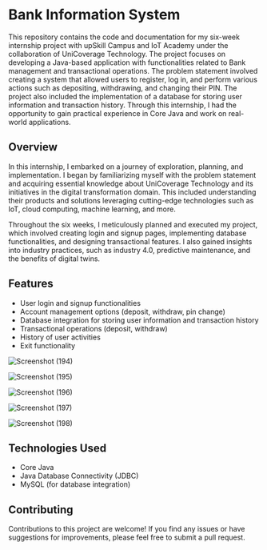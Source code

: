 # Bank Information System

This repository contains the code and documentation for my six-week internship project with upSkill Campus and IoT Academy under the collaboration of UniCoverage Technology. The project focuses on developing a Java-based application with functionalities related to Bank management and transactional operations. The problem statement involved creating a system that allowed users to register, log in, and perform various actions such as depositing, withdrawing, and changing their PIN. The project also included the implementation of a database for storing user information and transaction history. Through this internship, I had the opportunity to gain practical experience in Core Java and work on real-world applications.

## Overview

In this internship, I embarked on a journey of exploration, planning, and implementation. I began by familiarizing myself with the problem statement and acquiring essential knowledge about UniCoverage Technology and its initiatives in the digital transformation domain. This included understanding their products and solutions leveraging cutting-edge technologies such as IoT, cloud computing, machine learning, and more.

Throughout the six weeks, I meticulously planned and executed my project, which involved creating login and signup pages, implementing database functionalities, and designing transactional features. I also gained insights into industry practices, such as industry 4.0, predictive maintenance, and the benefits of digital twins.

## Features

- User login and signup functionalities
- Account management options (deposit, withdraw, pin change)
- Database integration for storing user information and transaction history
- Transactional operations (deposit, withdraw)
- History of user activities
- Exit functionality

![Screenshot (194)](https://github.com/Shubham-Kumar-Singh-03/upSkillCampus/assets/87908011/75dd1386-4b1b-46e3-91b6-10eeb01f3f83)

![Screenshot (195)](https://github.com/Shubham-Kumar-Singh-03/upSkillCampus/assets/87908011/5a888376-09dd-4491-b4f6-79ffd362c6d2)

![Screenshot (196)](https://github.com/Shubham-Kumar-Singh-03/upSkillCampus/assets/87908011/b1acc57c-7e52-47ab-a3b3-08f39fdf8a1c)

![Screenshot (197)](https://github.com/Shubham-Kumar-Singh-03/upSkillCampus/assets/87908011/9289d531-d8e6-4ac8-883d-5518d0310c63)

![Screenshot (198)](https://github.com/Shubham-Kumar-Singh-03/upSkillCampus/assets/87908011/25a9e1d8-87f4-4e43-af26-8f8517933e79)



## Technologies Used

- Core Java
- Java Database Connectivity (JDBC)
- MySQL (for database integration)

## Contributing

Contributions to this project are welcome! If you find any issues or have suggestions for improvements, please feel free to submit a pull request.

